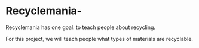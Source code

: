 # Recyclemania-

Recyclemania has one goal: to teach people about recycling.

For this project, we will teach people what types of materials are recyclable.
